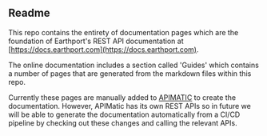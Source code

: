 ## Readme
This repo contains the entirety of documentation pages which are the foundation of Earthport's REST API documentation at [https://docs.earthport.com](https://docs.earthport.com).

The online documentation includes a section called 'Guides' which contains a number of pages that are generated from the markdown files within this repo.

Currently these pages are manually added to [APIMATIC](https://apimatic.io) to create the documentation. However, APIMatic has its own REST APIs so in future we will be able to generate the documentation automatically from a CI/CD pipeline by checking out these changes and calling the relevant APIs.
